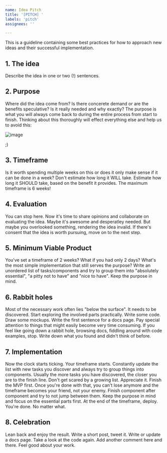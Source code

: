 ```yaml
---
name: Idea Pitch
title: '[PITCH] '
labels: 'pitch'
assignees: ''

---
```


This is a guideline containing some best practices for how to approach new ideas and their successful implementation.

## 1. The idea

Describe the idea in one or two (!) sentences.

## 2. Purpose

Where did the idea come from? Is there concerete demand or are the benefits speculative? Is it really needed and why exactly?
The purpose is what you will always come back to during the entire process from start to finish.
Thinking about this thoroughly will effect everything else and help us to avoid this:

![image](https://user-images.githubusercontent.com/6792578/162785994-5250bc73-5f99-4b82-bf97-a6698cd798b4.png)

;)

## 3. Timeframe

Is it worth spending multiple weeks on this or does it only make sense if it can be done in a week?
Don't estimate how long it WILL take. Estimate how long it SHOULD take, based on the benefit it provides.
The maximum timeframe is 6 weeks!

## 4. Evaluation

You can stop here. Now it's time to share opinions and collaborate on evaluating the idea.
Maybe it's awesome and desperatley needed. But maybe you overlooked something, rendering the idea invalid.
If there's consent that the idea is worth pursuing, move on to the next step.

## 5. Minimum Viable Product

You've set a timeframe of 2 weeks? What if you had only 2 days?
What's the most simple implementation that still serves the purpose?
Write an unordered list of tasks/components and try to group them into "absolutely essential", "a pitty not to have" and "nice to have".
Keep the purpose in mind.

## 6. Rabbit holes

Most of the necessary work often lies "below the surface". It needs to be discovered.
Start exploring the involved parts practically. Write some code. Draw some mockups. Write the first sentence for a docs page.
Pay special attention to things that might easily become very time consuming.
If you feel like going down a rabbit hole, browsing docs, fiddling around with code examples, stop.
Write down what you found and didn't think of before.

## 7. Implementation

Now the clock starts ticking. Your timeframe starts.
Constantly update the list with new tasks you discover and always try to group things into components.
Usually the more tasks you have discovered, the closer you are to the finish line.
Don't get scared by a growing list. Appreciate it.
Finish the MVP first. Once you're done with that, you can't lose anymore and the timeframe becomes your friend, not your enemy.
Finish component after component and try to not jump between them.
Keep the purpose in mind and focus on the essential parts first.
At the end of the timeframe, deploy. You're done. No matter what.

## 8. Celebration

Lean back and enjoy the result. Write a short post, tweet it. Write or update a docs page.
Take a look at the code again. Add another comment here and there. Feel good about your work.
